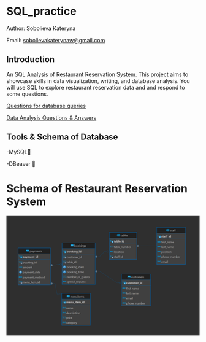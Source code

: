 # SQL_practice

Author: Sobolieva Kateryna 

Email: [sobolievakaterynaw@gmail.com](mailto:sobolievakaterynaw@gmail.com)


## Introduction

An SQL Analysis of Restaurant Reservation System. 
This project aims to showcase skills in data visualization, writing, and database analysis. You will use SQL to explore restaurant reservation data and and respond to some questions.

[Questions for database queries](data_analysis_questions.pdf) 

[Data Analysis Questions & Answers](questions_answers.sql)


## Tools & Schema of Database

-MySQL🐬

-DBeaver 🦫

# Schema of Restaurant Reservation System

![Image of database schema](https://github.com/sobolievakateryna/SQL_practice/blob/main/Restaurant%20Reservation%20System%20Schema.png?raw=true)

